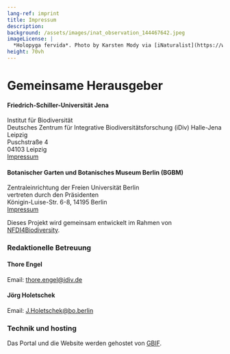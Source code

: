 ```yaml
---
lang-ref: imprint
title: Impressum
description: 
background: /assets/images/inat_observation_144467642.jpeg
imageLicense: |
  *Holopyga fervida*. Photo by Karsten Mody via [iNaturalist](https://www.inaturalist.org/observations/144467642)
height: 70vh
---
```

# Gemeinsame Herausgeber

#### Friedrich-Schiller-Universität Jena  
Institut für Biodiversität  
Deutsches Zentrum für Integrative Biodiversitätsforschung (iDiv) Halle-Jena Leipzig  
Puschstraße 4  
04103 Leipzig  
[Impressum](https://www.uni-jena.de/impressum)


#### Botanischer Garten und Botanisches Museum Berlin (BGBM)  
Zentraleinrichtung der Freien Universität Berlin  
vertreten durch den Präsidenten  
Königin-Luise-Str. 6-8, 14195 Berlin  
[Impressum](https://www.bo.berlin/en/imprint)

Dieses Projekt wird gemeinsam entwickelt im Rahmen von [NFDI4Biodiversity](https://www.nfdi4biodiversity.org/).

### Redaktionelle Betreuung 

#### Thore Engel  
Email: thore.engel@idiv.de

#### Jörg Holetschek  
Email: J.Holetschek@bo.berlin

### Technik und hosting
Das Portal und die Website werden gehostet von [GBIF](https://www.gbif.org/).




